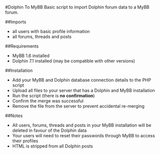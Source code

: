 #Dolphin To MyBB
Basic script to import Dolphin forum data to a MyBB forum.

##Imports
- all users with basic profile information
- all forums, threads and posts

##Requirements
- MyBB 1.6 installed
- Dolphin 7.1 installed (may be compatible with other versions)

##Installation
- Add your MyBB and Dolphin database connection details to the PHP script
- Upload all files to your server that has a Dolphin and MyBB installation
- Run the script (there is **no confirmation**)
- Confirm the merge was successful
- Remove the file from the server to prevent accidental re-merging
 
##Notes
- All users, forums, threads and posts in your MyBB installation will be deleted in favour of the Dolphin data
- Your users will need to reset their passwords through MyBB to access their profiles
- HTML is stripped from all Dolphin posts